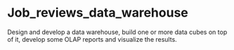 # Job_reviews_data_warehouse

Design and develop a data warehouse, build one or more data cubes on top of it, develop some OLAP reports and visualize the results.
